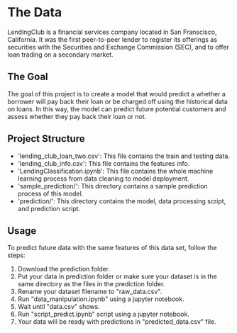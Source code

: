 # The Data
LendingClub is a financial services company located in San Franscisco, California. It was the first peer-to-peer lender to register its offerings as securities with the Securities and Exchange Commission (SEC), and to offer loan trading on a secondary market.

## The Goal
The goal of this project is to create a model that would predict a whether a borrower will pay back their loan or be charged off using the historical data on loans. In this way, the model can predict future potential customers and assess whether they pay back their loan or not.

## Project Structure
- 'lending_club_loan_two.csv': This file contains the train and testing data.
- 'lending_club_info.csv': This file contains the features info.
- 'LendingClassification.ipynb': This file contains the whole machine learning process from data cleaning to model deployment.
- 'sample_prediction/': This directory contains a sample prediction process of this model.
- 'prediction/': This directory contains the model, data processing script, and prediction script.

## Usage
To predict future data with the same features of this data set, follow the steps:
1. Download the prediction folder.
2. Put your data in prediction folder or make sure your dataset is in the same directory as the files in the prediction folder.
3. Rename your dataset filename to "raw_data.csv".
4. Run "data_manipulation.ipynb" using a jupyter notebook.
5. Wait until "data.csv" shows.
6. Run "script_predict.ipynb" script using a jupyter notebook.
7. Your data will be ready with predictions in "predicted_data.csv" file.

